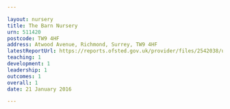 ```yaml
---

layout: nursery
title: The Barn Nursery
urn: 511420
postcode: TW9 4HF
address: Atwood Avenue, Richmond, Surrey, TW9 4HF
latestReportUrl: https://reports.ofsted.gov.uk/provider/files/2542038/urn/511420.pdf
teaching: 1
development: 1
leadership: 1
outcomes: 1
overall: 1
date: 21 January 2016

---
```


